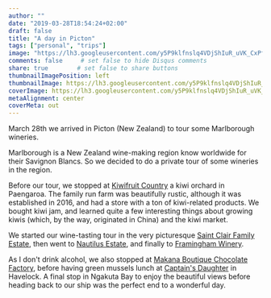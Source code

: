 ```yaml
---
author: ""
date: "2019-03-28T18:54:24+02:00"
draft: false
title: "A day in Picton"
tags: ["personal", "trips"]
image: "https://lh3.googleusercontent.com/y5P9klfnslq4VDjShIuR_uVK_CxPfC7ruhHQsgnvUQTHYR3wevTkfWs-0jxIvCmMmURU1f9P7xpldjS7gRqIrFflrAdPrjlwDnKtQBCmuJpeLGSApftbAesuwOfrNaHUbUc79uwDK9c=w1920-h1080"
comments: false     # set false to hide Disqus comments
share: true        # set false to share buttons
thumbnailImagePosition: left
thumbnailImage: https://lh3.googleusercontent.com/y5P9klfnslq4VDjShIuR_uVK_CxPfC7ruhHQsgnvUQTHYR3wevTkfWs-0jxIvCmMmURU1f9P7xpldjS7gRqIrFflrAdPrjlwDnKtQBCmuJpeLGSApftbAesuwOfrNaHUbUc79uwDK9c=w1920-h1080
coverImage: https://lh3.googleusercontent.com/y5P9klfnslq4VDjShIuR_uVK_CxPfC7ruhHQsgnvUQTHYR3wevTkfWs-0jxIvCmMmURU1f9P7xpldjS7gRqIrFflrAdPrjlwDnKtQBCmuJpeLGSApftbAesuwOfrNaHUbUc79uwDK9c=w1920-h1080
metaAlignment: center
coverMeta: out
---
```


March 28th we arrived in Picton (New Zealand) to tour some Marlborough wineries.

<!--more-->

Marlborough is a New Zealand wine-making region know worldwide for their Savignon Blancs. So we decided to do a private tour of some wineries in the region.

Before our tour, we stopped at [Kiwifruit Country](https://www.kiwifruitcountry.com/) a kiwi orchard in Paengaroa. The family run farm was beautifully rustic, although it was established in 2016, and had a store with a ton of kiwi-related products. We bought kiwi jam, and learned quite a few interesting things about growing kiwis (which, by the way, originated in China) and the kiwi market.

We started our wine-tasting tour in the very picturesque [Saint Clair Family Estate](https://www.saintclair.co.nz/), then went to [Nautilus Estate](https://www.nautilusestate.com/), and finally to [Framingham Winery](https://framingham.co.nz/).

As I don't drink alcohol, we also stopped at [Makana Boutique Chocolate Factory](https://www.makana.co.nz/), before having green mussels lunch at [Captain's Daughter](http://www.captainsdaughter.co.nz/) in Havelock. A final stop in Ngakuta Bay to enjoy the beautiful views before heading back to our ship was the perfect end to a wonderful day.

<script src="https://cdn.jsdelivr.net/npm/publicalbum@latest/dist/pa-embed-player.min.js" async></script>
<div class="pa-embed-player" style="width:100%; height:480px; display:none;"
  data-link="https://photos.app.goo.gl/C1zyvMpLZKLfHPxt5"
  data-title="91 new photos by Jorge Cortell">
  <img data-src="https://lh3.googleusercontent.com/TTr5Y2_dkwBjvKZJoYqrc_YQn3GHCsRTuPqtlsbOIeFGbSxNEmETFr4w3X6qTa7WWeadhDQ4KUg9RYXbbE1O7N7IDq-tCi0nfAw7qNxGyXw8_hEm_L2jo_75ADOEElMD6bc8X9xKrVc=w1920-h1080" src="" alt="" />
  <img data-src="https://lh3.googleusercontent.com/DwdaP_v_dmU7FU4euOP5clVlVGN03moqjrPwXOBRyys-cUJ_ni6c6Mn59O-MYS3GYDUSjh3plIOp5VkswcIYzPGKcFYcA321YCnmWFOgS4kl7IuNEhMMfJELt8-0ephan6TIfmesLWI=w1920-h1080" src="" alt="" />
  <img data-src="https://lh3.googleusercontent.com/8_lVnSGLg6usIv65sysui2u4BhouUUguhEp8H_9eskHgJ9r7c-zaCiGtLCb-MIlq01qJOoYQy3ABPEEChjwu0K90jZymrmWz4UgHXtO_FUJSjvDdnys_JL_ONMdAjMwc1jcIOKoCk0k=w1920-h1080" src="" alt="" />
  <img data-src="https://lh3.googleusercontent.com/K4awO-E3xLq1B7BWUKXoc3-_Z23MW3nkyOldQXzqcNiKfwpOn8C8MscyOQ786QSb1ON0Iv0s1WXrNGBkZeXS1c2olzoq7qhHQrDA4KsedQqNrZfpJrvBSUJvESSUojD6-qyXutbioJo=w1920-h1080" src="" alt="" />
  <img data-src="https://lh3.googleusercontent.com/KlzFDSFCdiMkI0egW75CdnT_JzbwMnQ5qFh32WWkTU_V8dI-gIFXBNIKP5kIGjk2uzTlnr9a_sEWyDJGPa3LnJ-Ngs8No6hnNOaTl670ngPnui0aAvQ3AYig02pyphzyRwr0OG7fiPI=w1920-h1080" src="" alt="" />
  <img data-src="https://lh3.googleusercontent.com/zHjoqfQkQ87LDz-1j_nDX_aiXuSGsna_NvnTZzwHey_jz0POQl1LHzBriMHA8q_jVUO4dINXS7HCYxXm7nBzwzv7s6Z9N0N1gAk-cyDJYBtPOCOPrA2fzOoNCpUlXTMf4GW1PQyBhX8=w1920-h1080" src="" alt="" />
  <img data-src="https://lh3.googleusercontent.com/2o0jcyXxF-u7htIHlVtKruHi2M52pvCvMjCFngbvSd5R1cJvjRVE0cVh9cimHCp0LcLE8Rahd969nCLgsEUStrh1_qeZhyHmCpkKtb9PshyoZ3XMgD1tNYIQF-xylCCYooL4osQpTmI=w1920-h1080" src="" alt="" />
  <img data-src="https://lh3.googleusercontent.com/-8ZiGs7xwSPeJWGwaXH362MkXQxYyBc2qnZdhueYT26BvsxZHhGsfWP6yxBwGvwIxS04eqTu3i742qLqPWy_L7Tn-qx_EgKJC-DbRftEDXdbpEYFHHMkMr_vb05ISVv9H2kk7SFVIps=w1920-h1080" src="" alt="" />
  <img data-src="https://lh3.googleusercontent.com/BB2RWzFN59aKGvASwFWAnfM3XMZDQKUkyORICTjrj4_-c_JQ_MopkWS7TQyf0Q9RUgMD7aGhNedFbiWfKFxltp4o2Z-g8HbSRA_mlbYY2wx6ZldZ59roFtTxLLSi266DHgPZM5sE1dM=w1920-h1080" src="" alt="" />
  <img data-src="https://lh3.googleusercontent.com/oW8mFupph40iCH8XmSREpMk4FbFqCO58Ghz6pV66ZZ1XyalB6mLv_SV6xPH5btMokhl6LUNoAhvqrD-bPuVuPslOnifh8F9LnYnZCJZ05dlS47KGejFYpP9psotT1ltD4ymRmuraYYw=w1920-h1080" src="" alt="" />
  <img data-src="https://lh3.googleusercontent.com/pnTGwjTjx5hYq5yl9-j7B0mQ7WFRkGJ9rTkWbqWLf_jusAlreyeM8wsjyZNIMV3dKL4D-NaySCc8IVXvzSTRBYshN468zK9PsSHy5SMRharJ71IOdPUJHwic7OnI4UcF4WgNqUveIec=w1920-h1080" src="" alt="" />
  <img data-src="https://lh3.googleusercontent.com/E-guXJJYW2CR9OOFmUPJWEb9LPsV74lFvGDJxkgk6qBK2NL6I2BzUT-hGxq321xYgO34MfXAgo3squm6qv2oli5pss1h2PC8M6UdH4cW1LhwX3sUlOaZUkCECa9q6T122ufYtHjJTp0=w1920-h1080" src="" alt="" />
  <img data-src="https://lh3.googleusercontent.com/Gb8Gg_xsVHl4NUxtNquYVhtMz_yYMNsj5vAcx1M0RMUMTtsoAQNlrCNWdz5T5sEKzhQIumYGIxJsjaSIBEYwaLNuiVWf-JK58DjvDSj-EgI68wwZ6_Fzjs6uEtki9KL7JFJndEkZ2cc=w1920-h1080" src="" alt="" />
  <img data-src="https://lh3.googleusercontent.com/GebnmkvwtRL7Kf1l-WRpZGz-q2OKXPzXOx0wXvI2jkigJMSxe2rbgDlmQgiGGZQGKyS4nx2pB96qcjBOfOVFvdrTwPZmF4DCOowtmyFILclmo3TrnYBsbXgLusdR3jUNX9JorRZC54s=w1920-h1080" src="" alt="" />
  <img data-src="https://lh3.googleusercontent.com/2UIAxngYGzNaFmBtGEeqRRRDW2ic1Uz6yt5wBtODFJVjtCB4MISa9HGN5vKryarwN2Yzp9mUHuoTC9QwQIJUOE1PqFb4Q9iY_Mjtnxmyayhihhyf-6gTLdzlEFDhKZzCe0xv7y5UklE=w1920-h1080" src="" alt="" />
  <img data-src="https://lh3.googleusercontent.com/IUhwHsyZQFWX1wB1Ef5mNkwUTgUigrQvv75wgMsj9zZS0HiN4ioA5AuNiJw7utMH8ktkyzeJ34xM7BpZwhQs3CQA7lX1ufYQESJ96rWwRU3liphUXgYn-nqVusyAWko4LTmoQh8h_9M=w1920-h1080" src="" alt="" />
  <img data-src="https://lh3.googleusercontent.com/tN38pVvknixnP-WE1K73P5kYHMlJ3qb9L9RegoqMuOKCY9mjpURlWvSwlGF6PhfJ3AlyE4jERbpSt6p0m-mJoEvpCwq3LGhUTRXHVYp52wTQv5U43CgeX794e5BMfg8j5nQos8oRnsA=w1920-h1080" src="" alt="" />
  <img data-src="https://lh3.googleusercontent.com/cpl05KqUGGSeUU3IEO4daVlxvXAvYGqZoK_W6lSZAblnfEw9F9gpk1Vp3imxQMRDHBNOkc82yhsx214VaVZf86x2I-XJknCdfbPoCGucMuixXNMBiQ_9iSa1bCDCe1FpAvd8ocv91pU=w1920-h1080" src="" alt="" />
  <img data-src="https://lh3.googleusercontent.com/7SKyjxHFZOBKzdxLtIE8DPQf4isMcINnQ3K35d90xIVG8lTQZHmf7avgzxwW7E5u4vL9aU0xvD1oRnMB3cSsssGoKGTcTiCyNRF9sDDXI5c9Qu0sjp40Go_Nc5ANHegK-7XbKkVvAW0=w1920-h1080" src="" alt="" />
  <img data-src="https://lh3.googleusercontent.com/7L7CDcYmVWWFhC2kBCwRz1eP46ei3YKFKK8ZIsr-buwpd9NKjgj7nTP3jE_OQRAMfiJimG5SOo7zHiLesLBLYiRf4Z7Uq0ATCjllabYDckk55mHOizEefqt2NM-6UCmgZSpNOLuXA2A=w1920-h1080" src="" alt="" />
  <img data-src="https://lh3.googleusercontent.com/YwR0mBOproORzyThKYdHkTRuw4rmB4M_yDw5OXT-3sPhnf_vnsxkx5wN9uSIzbiLrnnbLvHUM2J5KQLnc1fJZOMAw9A9-ddqxx8nXCrkBvezNdpQk2q6WI9-_6N0rq13bW6kb_dmJ7I=w1920-h1080" src="" alt="" />
  <img data-src="https://lh3.googleusercontent.com/2DdEyfoBXQXi5h00GqrnGi0aA289ftqrDnyVZXipGT5o9m7kCp99qeSephxcmcFUvkbecJ945FEZ-O_PNJP_rAyt1J6AnostUHjB6ZodsOxtPVQw3ZrvTcXTOiQmM4KB7W7rUhEXdGs=w1920-h1080" src="" alt="" />
  <img data-src="https://lh3.googleusercontent.com/vc3BoKmz-Mhls8N6whu8DSUoZvydWpnMq73IAzRqXJEWfkTnK95QPFO2GCMypJc_8eqnPvqjvL7VpZRnnc4JYwfsmNLodjzGWDB65iVBZN8-cSd-snjshCgcckGphkHECfxEWdKhyXM=w1920-h1080" src="" alt="" />
  <img data-src="https://lh3.googleusercontent.com/WeEUUq4XmhaUZlV0cX3pdvRiKGWYpYgyu9Hq-1wOJX6Pu9sPPCiEFMFNlyHzhF4eVhY4ArCvET_dfv1NINk7Q9z6VKxJQ28M2l32wFq_H_9XtMksT2OzQFo5i4ERydgAIRO4pHOpY_E=w1920-h1080" src="" alt="" />
  <img data-src="https://lh3.googleusercontent.com/kQpsA0Brw6xTfIilJFFkCn709xBjrVM69M3Tnh3m1di7PcoNEXZMQaZAG1nrj-qjpPT95lF4-CO3U4xaaMPqpQk9fvUjCtpycqT_HqXg5oJxwz0aXWvr4SBJJ2KY85Y6MV7xNt8i-xg=w1920-h1080" src="" alt="" />
  <img data-src="https://lh3.googleusercontent.com/xc10VT6PX9BIdi8MToGckUHxFsY3y44y5Lw9VN6bCjOaQ3smcCuWYvxeZ6clZ1DA6_PmAdcxP1TePt16PkFQGRbexi-nMqQ27NEEURCrHrPU1Jg92uw-iSJvZRpcxpbXfhzEo4_jFco=w1920-h1080" src="" alt="" />
  <img data-src="https://lh3.googleusercontent.com/c_QxQdGTrxY2DGXAFPuc8W21rjwzlggg1_2s9VcGcwk_AEYCbPtNnFj6uxoE179VIG5fyHILIw72jmiXroghG0iHPB_X86kfjgMsP1uGpKXbwo2sf6MEzfMnsxr2AhYMdErpDdWVEOQ=w1920-h1080" src="" alt="" />
  <img data-src="https://lh3.googleusercontent.com/q2VKuXqMV9XWK4to-PY6rIi3oB1RbOpAiIB_dujefVLeCz88dp_-F89BKnfwbmEx0gnLGev0f1sx6ck6M3_kQK0wNQJZ1OeFZhEdhoOGRpHtiQKXS5ORAjZqabrktK5BRBOu4hVAEWI=w1920-h1080" src="" alt="" />
  <img data-src="https://lh3.googleusercontent.com/VjHqmI9JwmJb4jnEs3t8UMdEaSkxSCDVwvFYSlLuyvFq8yc_67i17TT-NvDlMK0MgLGABywhcHSHjF8RJfgKnPDjqcKayofvxUbSaKG_uTGvD9a62S17RBOe1KA-T7HFpzAMnGbTh4Q=w1920-h1080" src="" alt="" />
  <img data-src="https://lh3.googleusercontent.com/w_VPAo_fzBrbAu6nNriePYgiOR_Swq1WOc3ky-ShmKoaivZ_Yh8wR5lE_v6JjfiyMyBpjLtP9Y1bwDJxUE4FQQrnMC29MyszfiGxszWT4hnmQZc2hp7bir_TlJTBdm7nrIY5cJQN-N0=w1920-h1080" src="" alt="" />
  <img data-src="https://lh3.googleusercontent.com/k8Bb6xLmS39pGUtvFsjcW6TRcDKwHT8WeyvuM9SbuRhaVAjZOYr8YNBSjjJlhgd469eshiVVSzYqpjx9qjF-9xSc3D4On5Yf3B68CMvI45DvDcUmKTk33hApIl7NhCPQ-gVFYryIrog=w1920-h1080" src="" alt="" />
  <img data-src="https://lh3.googleusercontent.com/rs-gOOCOIm8ZF9yn2eikcPfA2EiVq488TYtYksTSvcVw5B0fcXML49te4IF3SPvsDFzlFmAEV35sEraGHg14S2LxVVwxmkQgqn4Nl_ZNgkCIy6OiHtfBIE-naBfPB2RyP0eCCAxRsIE=w1920-h1080" src="" alt="" />
  <img data-src="https://lh3.googleusercontent.com/abVjqUWLUK24e2rUakVXIrg_Dc6rUhVpxornGt-fItfO3zj-OepMsomDXc8NIoLXDIkIx2uX3MEDShjHyNS11EDTCEs5yR71sGHRrR6EHIl2CW6w0RT6GUgLpB9XXxw1fH0pVa8VG1I=w1920-h1080" src="" alt="" />
  <img data-src="https://lh3.googleusercontent.com/dSv5Iu3krTyemUf2WcTwfek8DTHw_QtTm4SD0ca5Zx2Q3y2YsDwl8nBQnNzCzm3Nk5CqFiodNVr2524_1f_4_O7SubQKa1aaYFDno7IoWHHm9yvUNwZkfHdZIH2ndEEhw9v7KGqggVQ=w1920-h1080" src="" alt="" />
  <img data-src="https://lh3.googleusercontent.com/I54yOV2vsIydF8tifzhg_NkNebL5O6IlqKUcXXd72AXEKdkytpw9wWspvQ2p7Zq5roA9a9zMRmaHQmT8lqqGQ3WCi5R8iRvti3RUUbw7Kae8JMhD4LPdUkKWnoGtBEi7P1DpPdz8wws=w1920-h1080" src="" alt="" />
  <img data-src="https://lh3.googleusercontent.com/cM7gF4TozWLlMdKrC_6VRsAwVJ3CATqQcY9a6glZqe41-9Hf6hiwT0Qur4CpWv7N_J_sIRAlWUSM-ugLfKleOGGS9fMpOMssA6zTDJYAA1VDT6VQ6Tw11O2nQNax2YkM486oWK_2jok=w1920-h1080" src="" alt="" />
  <img data-src="https://lh3.googleusercontent.com/L1hhdMCPUCQuIrey_CBMExWJVWDgDbol_XT_vQ0ORC8tz99tgASd_ZSF4lPwqDmG6AlUKyw8p-h5cOfyCRrlhcFtSfdKWDPWcZSqau4E8YvfI1I8C2L7vTa27zfe1DIOt9ZrqS_gorw=w1920-h1080" src="" alt="" />
  <img data-src="https://lh3.googleusercontent.com/SnxEdXDe8j-53KiWQD_IVBBQY-we729O2UVTVThDuSzdS_xg4KGrs4TsFnD8a5I-uMpMMcfysrfOWPVgSy44hlDRV0vA660V3AJTq-2-baWIJkGERltP_KemsLEynhpkUyuPP3xorwg=w1920-h1080" src="" alt="" />
  <img data-src="https://lh3.googleusercontent.com/0ydBmzo0SApB8JoCFpwpR0S__ZDPggr8OWJzbsGtABE8hIfrDMpP9a6E_JkxVZmkxkanCkluN6ws53Gr6syJoBLb6WmhN2C8gkQtiy7xM6PwQn7GhIEBtCxtoDM3hFIIMUsMeEF0HjM=w1920-h1080" src="" alt="" />
  <img data-src="https://lh3.googleusercontent.com/oKfY-3ORUSSygrOxNzbGyAKlvvuK6ae6iZQg5HYPQNf-rU_NkNT7GSk3CbudW4Dw3xQBmFsOlt6oBAbH_Xrmsj3N-3FTmHnATSaiiSn9VQGyFtU1kgQMlMtieW6uft1oACiQzPgEiZ4=w1920-h1080" src="" alt="" />
  <img data-src="https://lh3.googleusercontent.com/CiIil-jlVf8aHDD59qAaVJoCj8e8-5DgqP2lv47iG0LP4A89HMMQU5e1h2_wrf-O1BAYX9WVNs1HM8chxW5DNJv6l8iszF9g_nS7irIHTx8YJo9kqxHVMIxfmevu_o7KLP8w_t5BFJc=w1920-h1080" src="" alt="" />
  <img data-src="https://lh3.googleusercontent.com/hnu8_MmXUPnQHsRv8rOgValTiYwSxQ7fF_OO4TcvwvinCpyqD9hJvwuEgswbrQ3NfWeKWkYKjtOrsM41D9cA0gSdOKnPFqIOIturQ7k5inqaIAysnpG1S3kMyCDJYQ-3BdF32Q7Aya4=w1920-h1080" src="" alt="" />
  <img data-src="https://lh3.googleusercontent.com/IkHZMqI4sC-9BymO5aFguGzx2Fnfwn8Hpelj_EqNKYhfXgd-HamxDCkz-avlSzbHkW8ZAvmXH6_PIISS435UdpB7ZqF5Yw8Qfw42_Hf-D1WVXggkZLCYt_5t0aCqPXAPsQ-Hl88GKMc=w1920-h1080" src="" alt="" />
  <img data-src="https://lh3.googleusercontent.com/OVpl_vWQrKD-mNqYRsmal3QnP9muyWjts_Y0vMRmcTzqA0iihmXmafFYVIW5VB2FekaN_3T5v1PcESYTCCJtAyBbN5z_hmLkK1gwKwbqXEEjPm9CiK88cSz0toW_8It1TfWyaD0eEpY=w1920-h1080" src="" alt="" />
  <img data-src="https://lh3.googleusercontent.com/0YTwKTsQgjh8hg2fgPWtxMnzEQR0B_L7jpgE0xB8GjdY_7wSKBzj-8OTfeEFheTOVgY3dF7OZ14EcM3SOR6tBKZxDgBGZtQceFlMA-O5mV6G6z7EOAG-l4yPcM2aMoCQvSCZ8pjqAVk=w1920-h1080" src="" alt="" />
  <img data-src="https://lh3.googleusercontent.com/ft4NSEiyqp9-9NSVDNn176o5IsFfJCp5l-h3rkn9_KaElZ5et1REOFnKWcuK6UqyVzB_DMqFzwj5KS9Olr0dT97DTlVj0BYSAijdubHgliEYFovbBx9zAHv_kTE-TOtFUCXLpgEqBmw=w1920-h1080" src="" alt="" />
  <img data-src="https://lh3.googleusercontent.com/_OCf7AZCEQVEQID6IC4_-xd2wjCFZozh2GRaZeR2hpiyuWAZAT8U3FkZOAdRIm1Pawcu37PnfbylgU9Prp2V_Wzqm0S2liowTf3ol1CnZ9yKl7wYtQSf_RrZc95K9UM1N7JGpAnF3EI=w1920-h1080" src="" alt="" />
  <img data-src="https://lh3.googleusercontent.com/XA8F3XU-Af78RDwjklLTPw0ORD1eg9sQTt8ddE2ATxah0Fne9pMj-kxJI6LBvkohczuVhuwsG_36rBqPkzZxXEnrNLmIABRt9Ca9AgCaLLXp5DHaAgmhduzQEmDLVUAEPzHcGzr5kXo=w1920-h1080" src="" alt="" />
  <img data-src="https://lh3.googleusercontent.com/MEHaTH-jnf6dU5bz6uIAM2z827twY4BuNH-4q0BGyE_mFMLoDfw4DXdXPjMwQ_roT6tTM2l3pRUwx0fpgsdbg15XKvigwQvVo7O8CnG26gbHZSm4llpAckSrAS_yP_FuilBAl9jDWzA=w1920-h1080" src="" alt="" />
  <img data-src="https://lh3.googleusercontent.com/L6S6mgNN7ttCpsyOceYjxMTbUrpgIAAyXfGcm1JuGOKLjMse1YkZGqZznyPrtnHpqJJwyLZHwnnK6r5-S_M905L84S-1Wxxn_a3c3Zpk00dtjHn8CM77gB1RvjQEwVVOE_bp3TNg27o=w1920-h1080" src="" alt="" />
  <img data-src="https://lh3.googleusercontent.com/9GeE5yhqUdXXZZ3SEzCZr2Gu_ormxjnI5POG6FUzYLO42q8-8IWtQQLlBALqN7TT-NZeZiF6Fe7fFzt5xzoIQb2QfcVXEcmp-DzVg0X7YinLiRhMYk8VLThXWFSNDZ4zVpiFOLtLZNQ=w1920-h1080" src="" alt="" />
  <img data-src="https://lh3.googleusercontent.com/S-pD3ckIDX782BqokZGGohkfA9cdotbRCo-4E3_GGjjnJBoRLb2-vDJfzAMdTjP3mAwo5U5zeV6lbBUcrEkbkR_xbIYjh24SOw-z4JPtwbiqy04M2FOOPO3SXv991wFhLjFF9cJAWNY=w1920-h1080" src="" alt="" />
  <img data-src="https://lh3.googleusercontent.com/DaH0i62K1Viv7DUsoDeJeuY9SnY7PaH5-OLHybOpGWY4iTIrRp-QUXAGsl0GbNcMYt3WPfSUDdV0FxcgG5skdqhhmpJUbO3sNJZOSBskuQtAfXwyk4b7dp8h1LKPmJAGbb3gzSV0p_8=w1920-h1080" src="" alt="" />
  <img data-src="https://lh3.googleusercontent.com/KQClZ0JjhVE2UIBrMddQcBzKi4xS6Qa6DyO2duzONq4MgjjnzqYpuQDivrNL97UWA-domR36tzpFKBQP5jT_UWtcU6576kQkJmcz2Y92MYfvNhif240qEfGfKQw5vbf_G8ky2tGLzrY=w1920-h1080" src="" alt="" />
  <img data-src="https://lh3.googleusercontent.com/mEP_t2X0sHKNOgw5b0kPoY7FeQLy-XAWZca5uw8JJEaGyqGbnxr1Ixpd9I3OLEWhRYQyP_YASuwPIHgTElzS2oZEDcHxUG-0s0nZE-vxP-zuMzEcAuIADBQ05HDJDP-5lphZywLy-hE=w1920-h1080" src="" alt="" />
  <img data-src="https://lh3.googleusercontent.com/rJGkgbMEaQ2eNOblyWqLO0GiHUEme3zaamYlEGwojxW81Ls2nvDXEUUAA-70kNQBO9oX7Z_1MllUkzNXea2Nk_PjJyH38HcUFcEL_nZLJsGzBbg3xXYl6aIRiY9QelpJYqjIN0rETcs=w1920-h1080" src="" alt="" />
  <img data-src="https://lh3.googleusercontent.com/ilU6EQmNEdWsE8HiQJh7czWAT_xo-NHQB7sFWnWcWVA0GRDi_0X3YyFEIKjgGPDhQPNX2iDr5LMbx1oENKQC0TGVbG2NQ17cvuqR5S4M1oIp54tn3L0XqlvdAoH0MRwfvrMybsXQ69c=w1920-h1080" src="" alt="" />
  <img data-src="https://lh3.googleusercontent.com/hp5mjKcclcowRmpOo7AcUOBRylYRVDfbjt707UBzSVWEjj1XLN-6LYqGeGcb_8Gw92NDLbOTYfk4nfG6cpkGnr-GOSCGHzKoMuYLg4J9ukIzuQ57oewN4oMTLtFle7ZuayCfnnYfF7Y=w1920-h1080" src="" alt="" />
  <img data-src="https://lh3.googleusercontent.com/8QYIhuFECajaWztDEW_yanwK7SOIPolom9nDtzsTOecpaL8qz9g6U_qy2E3xulP_7InDrdrLP98BWjvYg_-wMhKkLq9NTSjgKanK7aIiHlKfDr0GHoqfQV3sA4BVAqSqnOsUH88lYMk=w1920-h1080" src="" alt="" />
  <img data-src="https://lh3.googleusercontent.com/rSF6JfB62Y2-EFoyn5JdB0rlgjte6WyOQPQXwhiSb_njPFYg9zNICn-6BEGc5VaPgjWpX9OoJ4Tz9y7xRMYPF-LDgTPD991TcVvQCsxuLsw-7S2Cw3zd1AHtfwBc_32eArN0gExYd0E=w1920-h1080" src="" alt="" />
  <img data-src="https://lh3.googleusercontent.com/H-c_C45VDszCQLNO_mwQKOaaVgh1Qb3Wa5Uts-TIvgIcLuPV7VyHjNpTixjRgGo4GC1QEppf9bLcpYztktVFwQaR3nVdhj1GgpHgTcAPvX8RaUoa_y8a1LKYCuvBPQ2kq8MWyl6uIIU=w1920-h1080" src="" alt="" />
  <img data-src="https://lh3.googleusercontent.com/aJlnHa6OUhMbAbp_GrBTVJEAVaXxzgKnfF-Lk5tNM9O-9ElO_Wq1Shodol06Vv6ynipVtD_o-IVFGUbzgqhrfAanevYBiNYVtyxQ65FOu4-jpzfB6W_ZOauPlpNr1wScvaRjLqT26RY=w1920-h1080" src="" alt="" />
  <img data-src="https://lh3.googleusercontent.com/jb4ROd6gQdbQJBQG9qjyRGGP5XET7IvdC7lT20BPmvTeBFjgQ57M6EkJ7BxeCq7vil6XfyQJ7dsPsVRn5o7TSJrAoHplKu1C4WC_NX-aDKpfHizIguoaBQ2Fpqujv9iPUi3nmwFWXpw=w1920-h1080" src="" alt="" />
  <img data-src="https://lh3.googleusercontent.com/KE8t6_yT_u_mlCOvw4MYKx0AkVPc_sjU20Ta2OK9ROQU549Qhe20sdzqrYo_gGZ7bM9UJMWfGnmxaNezWn9mQvRp9s5zM9aqIq229-WZ2icN1180gaJD6FKetXK_tDYpOOkhGHAdvDc=w1920-h1080" src="" alt="" />
  <img data-src="https://lh3.googleusercontent.com/F4hFGlymPeQzbES36UF7yY-xkZk_amG74aec7fUMRI7umoX5NT0u6qnpbUnk0lqCebNy6zN0L3qbqms25GkaDDAaCstzQNeHpLy-oVmsG4YnaauLmvaoxb3aubUpK21JzonFYHhecSQ=w1920-h1080" src="" alt="" />
  <img data-src="https://lh3.googleusercontent.com/12izxOHlbCwbH62O9kjCRkyVPDFX0_I9WHNJyU3AHGEAS0OWvWXle1m1y5PA3g-iAqClCu-_hC_w5wjJzcTQzVCv9SeLGh5s66-Kpb3VbV_1PqkrTuGS5FOlMxNyR4Zv7c_kwQ6Jwa4=w1920-h1080" src="" alt="" />
  <img data-src="https://lh3.googleusercontent.com/6aiK2u1B_dEb6dh6kDkm06Rx8cdakI_lmJLco9qMLV7Fs1yK6DUk-zCsWK6bnf-zbAKKfk1bqv7QaM5a9Kdl6CAqt_YRP8-KpWtwUlWn0tGC0XAGDIQ90i6Hu_gANOJYAoRe3qpMSpY=w1920-h1080" src="" alt="" />
  <img data-src="https://lh3.googleusercontent.com/Tls9DlH4DWlScmTXgtG8FTSgbjRr7u80esR-aqPh4mf523OlNppt28-lkQmRjMJ90ksO5YG2qoJjSfaO9OxYAB_3X-FDYzfDc4th5lysgZEAr4esuDbRUpkuNx9MjvAe7ZS-nUH90e0=w1920-h1080" src="" alt="" />
  <img data-src="https://lh3.googleusercontent.com/cM4Q3uVIbTtCKERRN8_Qedlnc2typWHGXELe_kFDOcJ56DeG4O7dQUqHqxH6RZCXRRGAI0rEJtOMP0UZUkPF43mE1VYempswF9eS-CdTj02ZYqAQ-LTODxut1BouX30dITCOjLLEpLI=w1920-h1080" src="" alt="" />
  <img data-src="https://lh3.googleusercontent.com/udpPVPO-rEYCrJdxAosiA_yDWurEhOC1164M4DjIRLXQiWfxxPU_wOHZv7Q48QkQdtWkOMqGlrpgCeHoMNKElbZNZ6qV3NrfKtURce3lXJ4zq7EVe_GmsrpSfsMDcXbmc1_mNq-S3-A=w1920-h1080" src="" alt="" />
  <img data-src="https://lh3.googleusercontent.com/f4v-_bcIB6wtn7myC35GcfGvP2mRNl0gseDnvUvyZlo9oDem8v3jQR1UOwDXhmPKAs5E_i53aEEUXNEnK0VXqlq9LU6Jt4U1WliTmMfgrhDPniWTaxuXxRv7yCgFo1YPRBnOI9d3-98=w1920-h1080" src="" alt="" />
  <img data-src="https://lh3.googleusercontent.com/gsbedrchwEhw95oTZaEs9rknjo86zpW1QYDhm6MaBeLcJC4XUG2g2zJa4fWVqz4HqBWa992y5drIQOQLz4whleIu6WVj6zUbLF8ZkdXWKCIePI244XczFMm-PYNKQQmkdStLqGUJb7E=w1920-h1080" src="" alt="" />
  <img data-src="https://lh3.googleusercontent.com/zBwwCGRyUxCa1BYtXALOcxNFGuaDko80UxMaTTdcBSVyRKrQgaG8CMrBlyguANmkkufYUabl8TxAJJ-Xwh08VelW_3ydDEwcsKickU8oVhVqeTrg_xHcB0fBULsNWPNkVLmpm6RkkLc=w1920-h1080" src="" alt="" />
  <img data-src="https://lh3.googleusercontent.com/AnwSJ2AqFx_alySqo7YPuZlSdIjDpCm1-ZUjgicNqQJcxzQ66w72_gA0Tz4FaQKX4d-y5mFYNOQOgKhYAaw3TcMKJmeS07Z-or7j-wMpDkc31WTBz3Sg5m4xR9JpCAVyJfbwQzSeqQE=w1920-h1080" src="" alt="" />
  <img data-src="https://lh3.googleusercontent.com/VrxJW6wN9cdpyvqXaVqd1o1tLHQPv5uYBev_MYWl9tMHtNDkTAUdmyN9w1RMc0uh5A0-V7DZH_dNBsSZqmC31fcXAK9EYvi3mvJutObRHtQ-Mrdb6RPjVBSmcqZuKeDSZSVMFM6VJ5A=w1920-h1080" src="" alt="" />
  <img data-src="https://lh3.googleusercontent.com/7O6iz__xLX9VwSOJGOFWXNKzop2TrIeASnTJTnTAn45VihQ-B2UrYbBZyCPwrjH5vt2pswrYHhTy4PiFqlS3XBQ5s6ZALZyKvkz0ESofV4huf4WsTyQEcaYKztWC-72rCoUy11wJ0pk=w1920-h1080" src="" alt="" />
  <img data-src="https://lh3.googleusercontent.com/4xGtAdMxF-dOWCcFVoKRXC0zEmiMjGtZMTjA278-z5zqVMAWFoDBuy_2NjyfO9ljwsWT8c-c9LXb7ZXOf5hmXq2kMcxM4WfyGjzdNX4tFt6Hx26q0X3Fz27uQ5SjE57MXsNflr3Rdpw=w1920-h1080" src="" alt="" />
  <img data-src="https://lh3.googleusercontent.com/RuXN2OqFfRGdRBTe8f1LsbrQh0enlUcivN6Tb8govoHxuqpn1AEFdRJkOdS3TkJTkjiqNUUkGT3qM_YeD8Svvn7H8lYGSrFmNJWpeKH-99EGFQu8qhAqniODRHPm4fwgKqsVi103P9c=w1920-h1080" src="" alt="" />
  <img data-src="https://lh3.googleusercontent.com/rJHvIjKPhNX_iOXpE4F6yokUt961tk1J9nMMOC_iC3m2owhPtCqDY1ccLCQqNcT7fYDxCfvN0Uw175u_WJ1V52zua904nvXgqysQmaWfeMp9gdz5iNfW1L2kwQHCEjrYt5t-IN5vDeU=w1920-h1080" src="" alt="" />
  <img data-src="https://lh3.googleusercontent.com/Tw5YHbPzFBf30M9Qpi9AN4j7rJZpZYB65Z1Y-sa9eKZ9OPNuO0qL4uscYxT7abZl2nf0rt0T4pERVbR3wXQbQvaJx7uYiwVtehRU5dxuYi62aTkdMlxU7YGfNiIvKbB4SCmZ_3qyVnM=w1920-h1080" src="" alt="" />
  <img data-src="https://lh3.googleusercontent.com/tY2rujdSNTiCG3r3eThfQaVw-BOes2OZlhcWDfukRl3L7TWE1QVx3LPxc8m4u9SXUqZ4Ep6f-mOD0ypQcmWhYC4m7hOaI8cgjo_fk93B8IUhqMaFg0PhaZI8VA2jfa6rBpZJa5mybOo=w1920-h1080" src="" alt="" />
  <img data-src="https://lh3.googleusercontent.com/_fK6RgFiyJ-1sKC4BIfJIqcS-3e5F29MJFGCSlBz5uvHUIsERasTwq1cdHPvSEgWcADSO8j4V_CoTXSzS4yrQ4pZbzNXUM45ZGHsJESHJHJRVndFBtfaNwVWqER6gMuDpb0C0a8ToTk=w1920-h1080" src="" alt="" />
  <img data-src="https://lh3.googleusercontent.com/KrdXlqVp7h_vE3MRhd2rNq4Pl_x4RcMhpbGvngbr9IVtgDd_4k0e8ESajsc-cZUBsIIZPmNoQ65WkbbLYseL35JWqK6tlKNqO6ovBUczDFqMAu1RTyUkbXhAIy6cnzCtd_usrUIBjTM=w1920-h1080" src="" alt="" />
  <img data-src="https://lh3.googleusercontent.com/cAoYa8Sxz1k4znaC5Na8DiMByVW2Wt5GHFA8IhxDiMnK6F34Y6ATUelmk4YOzA_WK4YRBrY5OQDJ9EahqMz1xjd3zs5k4Z2NM4x_5Wnxm8NOJPaFFqakpbN4_evAEW8beURfTNBZrHM=w1920-h1080" src="" alt="" />
  <img data-src="https://lh3.googleusercontent.com/45xkTyF3VAhhW8Pqbp1lP1_duaUuXu-z9Gu1Ecephcp4ia76cUa_ThdwtrQWVJvFUAxNH_xOLYXOFmBLtCP14oywWoEZTyFYozDRP4vp0C8BlYpu5uAvLqs-PoMxrwnr49csBxjJYyk=w1920-h1080" src="" alt="" />
  <img data-src="https://lh3.googleusercontent.com/XlXUrMDq-iIQAQp6ORAdFw83dEchCo1ZN9FqVRHLL5Tq2rmWVo0pbAyVA7YJ2B06DLpEnOO6aEziXzLRQ1Ockv4AGgNzRB9_tfSKuC2S2mEdxp4oC303KSA0DP5sLNyccTgObi85mc0=w1920-h1080" src="" alt="" />
  <img data-src="https://lh3.googleusercontent.com/_S0EfWbeknjZIalmYtdszk8AW-6qKmb55PrT0bdzhGsyFu0q-07KgRT6Mw_sfkSoIil_zWi_qis4jM7TZkXu1Ys4IFr0NNGOTSuBpL3u0I58wOMO-BbTfpXgZ0PyijpN6_IfOAGYH_k=w1920-h1080" src="" alt="" />
  <img data-src="https://lh3.googleusercontent.com/BKIxQSHz2-hrO7AnY-CfqHxgpIFGvUCnY6RgFt-E9vdZiE0he2fJ0yaKqjowtk1XR-7cFn4VqpsQ5sczJ4yjiazaef0mDXiTZLQhpuBYQ6NgeRKIkfyHNkIm34imeni6GwIIpPioHgg=w1920-h1080" src="" alt="" />
  <img data-src="https://lh3.googleusercontent.com/i97vriaZadTe3tKI8GDPJibogGLEndSUUsw7VLkhGLeM8oOwKXSznECUBf3BHNY9rEQyt4X_HSuRBXN0vk1mLPCKgNG_LQaOs1KbgXpIEPaFmj00jv2ZRGJtUAotrgLrP3FG-SID1l8=w1920-h1080" src="" alt="" />
  <img data-src="https://lh3.googleusercontent.com/wD1VSPPJPEzwiqvFeFbeju7mpY4JHk1bxwMj4gZweu8fLkE87aKPPI_7jMXtaz_5QWNZWko8hvzEkuxIaK2KH1c683Y6lMUI7FHVLdLLG87gT-VzL9fXj8lbUoz1b3zk_ZJb_ZAkvHI=w1920-h1080" src="" alt="" />
  <img data-src="https://lh3.googleusercontent.com/GQeGpdXw0XK8405f8s-1G2nUer-IjTvIoCbS7GmO7NrJjXf6sOnZ4lZjGagfTAi0T7ziB3qzNrio02SeBLsZQS892a9q6SukqzL2_tYA_s-8rdjcICmOirVFzgVBzz-rvvcLzvvXKdg=w1920-h1080" src="" alt="" />
</div>
